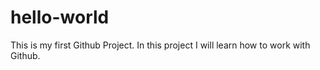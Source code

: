 # hello-world
This is my first Github Project. In this project I will learn how to work with Github.
